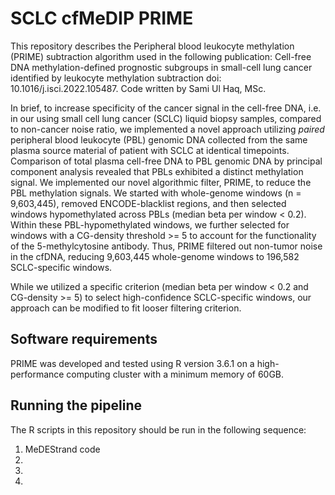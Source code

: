 # SCLC cfMeDIP PRIME
This repository describes the Peripheral blood leukocyte methylation (PRIME) subtraction algorithm used in the following publication: Cell-free DNA methylation-defined prognostic subgroups in small-cell lung cancer identified by leukocyte methylation subtraction
doi: 10.1016/j.isci.2022.105487. Code written by Sami Ul Haq, MSc.

In brief, to increase specificity of the cancer signal in the cell-free DNA, i.e. in our using small cell lung cancer (SCLC) liquid biopsy samples, compared to non-cancer noise ratio, we implemented a novel approach utilizing *paired* peripheral blood leukocyte (PBL) genomic DNA collected from the same plasma source material of patient with SCLC at identical timepoints. Comparison of total plasma cell-free DNA to PBL genomic DNA by principal component analysis revealed that PBLs exhibited a distinct methylation signal. We implemented our novel algorithmic filter, PRIME, to reduce the PBL methylation signals. We started with whole-genome windows (n = 9,603,445), removed ENCODE-blacklist regions, and then selected windows hypomethylated across PBLs (median beta per window < 0.2). Within these PBL-hypomethylated windows, we further selected for windows with a CG-density threshold >= 5 to account for the functionality of the 5-methylcytosine antibody. Thus, PRIME filtered out non-tumor noise in the cfDNA, reducing 9,603,445 whole-genome windows to 196,582 SCLC-specific windows.

While we utilized a specific criterion (median beta per window < 0.2 and CG-density >= 5) to select high-confidence SCLC-specific windows, our approach can be modified to fit looser filtering criterion.

## Software requirements
PRIME was developed and tested using R version 3.6.1 on a high-performance computing cluster with a minimum memory of 60GB. 

## Running the pipeline
The R scripts in this repository should be run in the following sequence:
1. MeDEStrand code
2.
3. 
4. 

